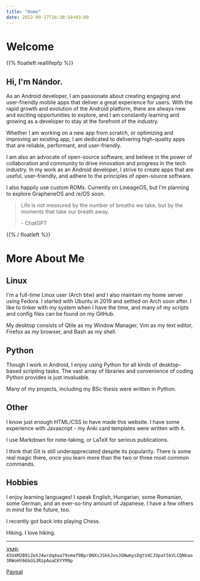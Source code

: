 ```yaml
---
title: "Home"
date: 2022-09-17T16:30:54+03:00
---
```


# Welcome


{{% floatleft reallifepfp %}}


## Hi, I'm Nándor.

As an Android developer, I am passionate about creating engaging and user-friendly mobile apps that deliver a great experience for users. With the rapid growth and evolution of the Android platform, there are always new and exciting opportunities to explore, and I am constantly learning and growing as a developer to stay at the forefront of the industry.

Whether I am working on a new app from scratch, or optimizing and improving an existing app, I am dedicated to delivering high-quality apps that are reliable, performant, and user-friendly.

I am also an advocate of open-source software, and believe in the power of collaboration and community to drive innovation and progress in the tech industry. In my work as an Android developer, I strive to create apps that are useful, user-friendly, and adhere to the principles of open-source software.

I also happily use custom ROMs. Currently on LineageOS, but I'm planning to explore GrapheneOS and /e/OS soon.

> Life is not measured by the number of breaths we take, but by the moments that take our breath away.
> 
> \- ChatGPT

{{% / floatleft %}}

# More About Me

## Linux

I'm a full-time Linux user (Arch btw) and I also maintain my home server using Fedora. I started with Ubuntu in 2019 and settled on Arch soon after.
I like to tinker with my system when I have the time, and many of my scripts and config files can be found on my GitHub.

My desktop consists of Qtile as my Window Manager, Vim as my text editor, Firefox as my browser, and Bash as my shell.

## Python

Though I work in Android, I enjoy using Python for all kinds of desktop-based scripting tasks. The vast array of libraries and convenience of coding Python provides is just invaluable.

Many of my projects, including my BSc thesis were written in Python.

## Other

I know just enough HTML/CSS to have made this website. I have some experience with Javascript - my Anki card templates were written with it.

I use Markdown for note-taking, or LaTeX for serious publications.

I think that Git is still underappreciated despite its popularity. There is some real magic there, once you learn more than the two or three most common commands.

## Hobbies

I enjoy learning languages! I speak English, Hungarian, some Romanian, some German, and an ever-so-tiny amount of Japanese. I have a few others in mind for the future, too.

I recently got back into playing Chess.

Hiking. I love hiking.

---

XMR: `45U4M2B9iZeXJ4wrdq4aa79smof9Bpr8NXsJSkkJvoJGNwmysDgtV4CJUpatSkVLCQNkao3RWoHY66bGSJRzpAoaCKYYM9p`

[Paypal](https://paypal.me/majlanandor)

<!-- todo PGP -->

